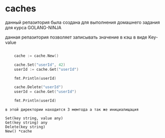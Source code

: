 # caches

данный репазитория была создана для выполнения домашнего задания для курса GOLANG-NINJA

данная репазитория позволяет записывать значение в кэш в виде Key-value
    
```go

	cache := cache.New()

	cache.Set("userId", 42)
	userId := cache.Get("userId")

	fmt.Println(userId)

	cache.Delete("userId")
	userId = cache.Get("userId")

	fmt.Println(userId)

```

    в этой директории находится 3 мемтода а так же инициалищация 

    Set(key string, value any)
    Get(key string) any
    Delete(key string)
    New() *cache